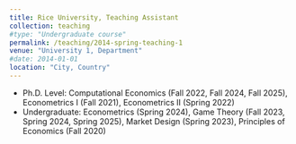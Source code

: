 ```yaml
---
title: Rice University, Teaching Assistant
collection: teaching
#type: "Undergraduate course"
permalink: /teaching/2014-spring-teaching-1
venue: "University 1, Department"
#date: 2014-01-01
location: "City, Country"
---
```

* Ph.D. Level: Computational Economics (Fall 2022, Fall 2024, Fall 2025), Econometrics I (Fall 2021), Econometrics II (Spring 2022)
* Undergraduate: Econometrics (Spring 2024), Game Theory (Fall 2023, Spring 2024, Spring 2025), Market Design (Spring 2023), Principles of Economics (Fall 2020)